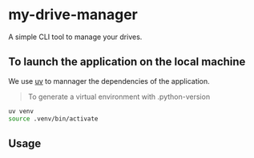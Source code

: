 # my-drive-manager

A simple CLI tool to manage your drives.

## To launch the application on the local machine

We use [uv](https://docs.astral.sh/uv/configuration/installer/) to mannager the dependencies of the application.

> To generate a virtual environment with .python-version

```bash
uv venv 
source .venv/bin/activate
```

## Usage

